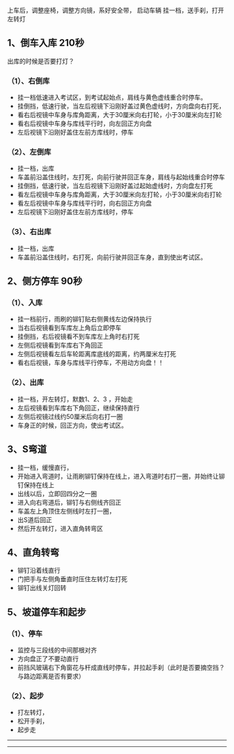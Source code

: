 上车后，调整座椅，调整方向镜，系好安全带，
启动车辆
挂一档，送手刹，打开左转灯



## 1、倒车入库 210秒

出库的时候是否要打灯？

### （1）、右倒库

* 挂一档低速进入考试区，到考试起始点，肩线与黄色虚线重合时停车。
* 挂倒挡，低速行驶，当左后视镜下沿刚好盖过黄色虚线时，方向盘向右打死，
* 看右后视镜中车身与库角距离，大于30厘米向右打轮，小于30厘米向左打轮
* 看右后视镜中车身与库线平行时，向左回正方向盘
* 左后视镜下沿刚好盖住左前方库线时，停车

### （2）、左倒库
* 挂一档，出库
* 车盖前沿盖住线时，左打死，向前行驶并回正车身，肩线与起始线重合时停车
* 挂倒挡，低速行驶，当左后视镜下沿刚好盖过起始虚线时，方向盘左打死
* 看左后视镜中车身与库角距离，大于30厘米向左打轮，小于30厘米向右打轮
* 看左后视镜中车身与库线平行时，向右回正方向盘
* 左后视镜下沿刚好盖住左前方库线时，停车

### （3）、右出库
* 挂一档，出库
* 车盖前沿盖住线时，右打死，向前行驶并回正车身，直到使出考试区。

## 2、侧方停车 90秒

### （1）、入库
* 挂一档前行，雨刷的铆钉贴右侧黄线左边保持执行
* 当右后视镜看到车库左上角后立即停车
* 挂倒挡，右后视镜看不到车库左上角时右打死
* 左侧后视镜看到车库右下角回正
* 左侧后视镜看左后车轮距离库底线的距离，约两厘米左打死
* 看右后视镜，车身与库线平行停车，不用动方向盘！！


### （2）、出库
* 挂一档，开左转灯，默数1、2、3 ，开始走
* 左后视镜看到车库右下角回正，继续保持直行
* 左侧后视镜过线约50厘米后向右打一圈
* 车身正的时候，回正方向，使出考试区。





## 3、S弯道
* 挂一档，缓慢直行，
* 开始进入弯道时，让雨刷铆钉保持在线上，进入弯道时右打一圈，并始终让铆钉保持在线上
* 出线以后，立即回四分之一圈
* 进入向右弯道后，铆钉与右侧线齐回正
* 车盖左上角顶住左侧线时左打一圈，
* 出S道后回正
* 然后开左转灯，进入直角转弯区





## 4、直角转弯
* 铆钉沿着线直行
* 门把手与左侧角垂直时压住左转灯左打死
* 铆钉出线关灯回转

## 5、坡道停车和起步

### （1）、停车
* 监控与三段线的中间那根对齐
* 方向盘正了不要动直行
* 前挡风玻璃右下角窗花与杆成直线时停车，并拉起手刹（此时是否要摘空挡？与路边距离是否有要求）

### （2）、起步
* 打左转灯，
* 松开手刹，
* 起步走

---
---
